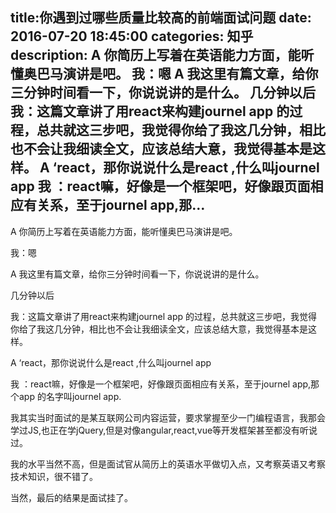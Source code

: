 title:你遇到过哪些质量比较高的前端面试问题
date: 2016-07-20   18:45:00 
categories: 知乎 
 description: A 你简历上写着在英语能力方面，能听懂奥巴马演讲是吧。 我：嗯 A 我这里有篇文章，给你三分钟时间看一下，你说说讲的是什么。 几分钟以后 我：这篇文章讲了用react来构建journel app 的过程，总共就这三步吧，我觉得你给了我这几分钟，相比也不会让我细读全文，应该总结大意，我觉得基本是这样。 A ‘react，那你说说什么是react ,什么叫journel app 我 ：react嘛，好像是一个框架吧，好像跟页面相应有关系，至于journel app,那…
  --- 
 A 你简历上写着在英语能力方面，能听懂奥巴马演讲是吧。  

我：嗯  

A 我这里有篇文章，给你三分钟时间看一下，你说说讲的是什么。  

几分钟以后  

我：这篇文章讲了用react来构建journel app 的过程，总共就这三步吧，我觉得你给了我这几分钟，相比也不会让我细读全文，应该总结大意，我觉得基本是这样。  

A ‘react，那你说说什么是react ,什么叫journel app  

我 ：react嘛，好像是一个框架吧，好像跟页面相应有关系，至于journel app,那个app 的名字叫journel app.  

我其实当时面试的是某互联网公司内容运营，要求掌握至少一门编程语言，我那会学过JS,也正在学jQuery,但是对像angular,react,vue等开发框架甚至都没有听说过。  

我的水平当然不高，但是面试官从简历上的英语水平做切入点，又考察英语又考察技术知识，很不错了。  

当然，最后的结果是面试挂了。